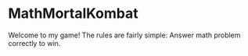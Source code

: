 # MathMortalKombat
Welcome to my game!
The rules are fairly simple: Answer math problem correctly to win.
